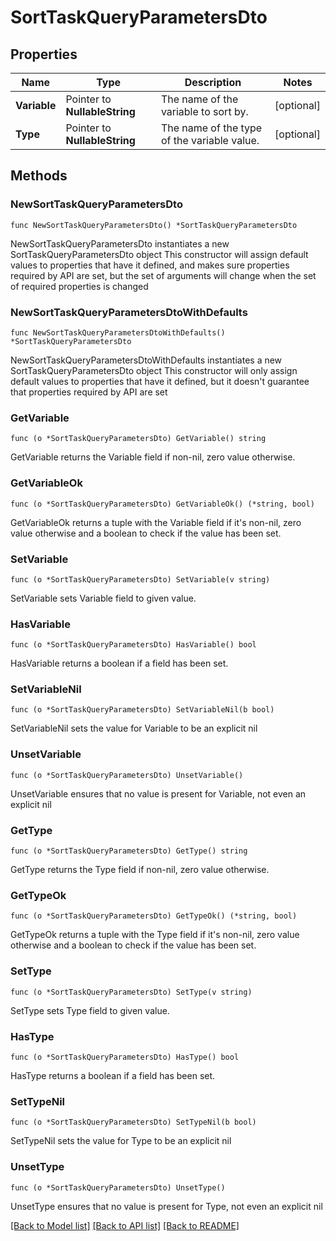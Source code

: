 # SortTaskQueryParametersDto

## Properties

Name | Type | Description | Notes
------------ | ------------- | ------------- | -------------
**Variable** | Pointer to **NullableString** | The name of the variable to sort by. | [optional] 
**Type** | Pointer to **NullableString** | The name of the type of the variable value. | [optional] 

## Methods

### NewSortTaskQueryParametersDto

`func NewSortTaskQueryParametersDto() *SortTaskQueryParametersDto`

NewSortTaskQueryParametersDto instantiates a new SortTaskQueryParametersDto object
This constructor will assign default values to properties that have it defined,
and makes sure properties required by API are set, but the set of arguments
will change when the set of required properties is changed

### NewSortTaskQueryParametersDtoWithDefaults

`func NewSortTaskQueryParametersDtoWithDefaults() *SortTaskQueryParametersDto`

NewSortTaskQueryParametersDtoWithDefaults instantiates a new SortTaskQueryParametersDto object
This constructor will only assign default values to properties that have it defined,
but it doesn't guarantee that properties required by API are set

### GetVariable

`func (o *SortTaskQueryParametersDto) GetVariable() string`

GetVariable returns the Variable field if non-nil, zero value otherwise.

### GetVariableOk

`func (o *SortTaskQueryParametersDto) GetVariableOk() (*string, bool)`

GetVariableOk returns a tuple with the Variable field if it's non-nil, zero value otherwise
and a boolean to check if the value has been set.

### SetVariable

`func (o *SortTaskQueryParametersDto) SetVariable(v string)`

SetVariable sets Variable field to given value.

### HasVariable

`func (o *SortTaskQueryParametersDto) HasVariable() bool`

HasVariable returns a boolean if a field has been set.

### SetVariableNil

`func (o *SortTaskQueryParametersDto) SetVariableNil(b bool)`

 SetVariableNil sets the value for Variable to be an explicit nil

### UnsetVariable
`func (o *SortTaskQueryParametersDto) UnsetVariable()`

UnsetVariable ensures that no value is present for Variable, not even an explicit nil
### GetType

`func (o *SortTaskQueryParametersDto) GetType() string`

GetType returns the Type field if non-nil, zero value otherwise.

### GetTypeOk

`func (o *SortTaskQueryParametersDto) GetTypeOk() (*string, bool)`

GetTypeOk returns a tuple with the Type field if it's non-nil, zero value otherwise
and a boolean to check if the value has been set.

### SetType

`func (o *SortTaskQueryParametersDto) SetType(v string)`

SetType sets Type field to given value.

### HasType

`func (o *SortTaskQueryParametersDto) HasType() bool`

HasType returns a boolean if a field has been set.

### SetTypeNil

`func (o *SortTaskQueryParametersDto) SetTypeNil(b bool)`

 SetTypeNil sets the value for Type to be an explicit nil

### UnsetType
`func (o *SortTaskQueryParametersDto) UnsetType()`

UnsetType ensures that no value is present for Type, not even an explicit nil

[[Back to Model list]](../README.md#documentation-for-models) [[Back to API list]](../README.md#documentation-for-api-endpoints) [[Back to README]](../README.md)


